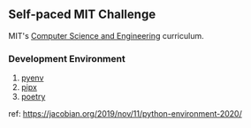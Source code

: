 ## Self-paced MIT Challenge

MIT's [Computer Science and Engineering](http://catalog.mit.edu/degree-charts/computer-science-engineering-course-6-3/) curriculum.


### Development Environment

1. [pyenv](https://github.com/pyenv/pyenv)
2. [pipx](https://github.com/pipxproject/pipx)
3. [poetry](https://github.com/sdispater/poetry)

ref: https://jacobian.org/2019/nov/11/python-environment-2020/
